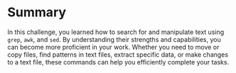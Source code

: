 # Summary

In this challenge, you learned how to search for and manipulate text using `grep`, `awk`, and `sed`. By understanding their strengths and capabilities, you can become more proficient in your work. Whether you need to move or copy files, find patterns in text files, extract specific data, or make changes to a text file, these commands can help you efficiently complete your tasks.

